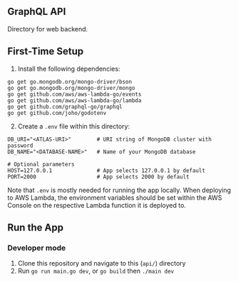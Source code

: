 ## GraphQL API

Directory for web backend.

## First-Time Setup

1. Install the following dependencies:
```
go get go.mongodb.org/mongo-driver/bson
go get go.mongodb.org/mongo-driver/mongo
go get github.com/aws/aws-lambda-go/events
go get github.com/aws/aws-lambda-go/lambda
go get github.com/graphql-go/graphql
go get github.com/joho/godotenv
```
2. Create a `.env` file within this directory:
```
DB_URI="<ATLAS-URI>"        # URI string of MongoDB cluster with password
DB_NAME="<DATABASE-NAME>"   # Name of your MongoDB database

# Optional parameters
HOST=127.0.0.1              # App selects 127.0.0.1 by default
PORT=2000                   # App selects 2000 by default
```

Note that `.env` is mostly needed for running the app locally. When deploying to AWS Lambda, the environment variables should be set within the AWS Console on the respective Lambda function it is deployed to.

## Run the App

### Developer mode
1. Clone this repository and navigate to this (`api/`) directory
2. Run `go run main.go dev`, or `go build` then `./main dev`

